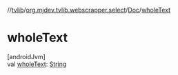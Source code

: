 //[tvlib](../../../index.md)/[org.mjdev.tvlib.webscrapper.select](../index.md)/[Doc](index.md)/[wholeText](whole-text.md)

# wholeText

[androidJvm]\
val [wholeText](whole-text.md): [String](https://kotlinlang.org/api/latest/jvm/stdlib/kotlin/-string/index.html)
